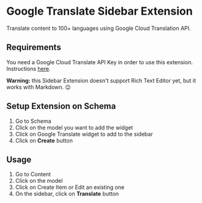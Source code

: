 # Google Translate Sidebar Extension

Translate content to 100+ languages using Google Cloud Translation API.

## Requirements

You need a Google Cloud Translate API Key in order to use this extension. Instructions [here](https://cloud.google.com/translate/docs/setup).

**Warning:** this Sidebar Extension doesn't support Rich Text Editor yet, but it works with Markdown. :wink:


## Setup Extension on Schema

1. Go to Schema
1. Click on the model you want to add the widget
1. Click on Google Translate widget to add to the sidebar
1. Click on **Create** button

## Usage

1. Go to Content
1. Click on the model
1. Click on Create Item or Edit an existing one
1. On the sidebar, click on **Translate** button
